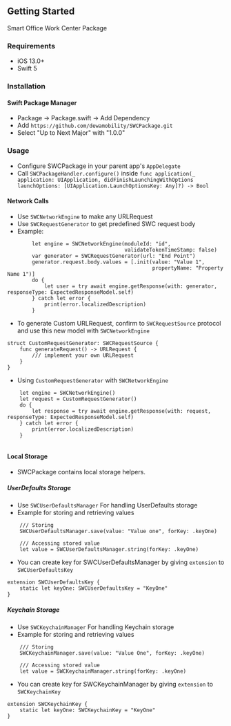 

## Getting Started

Smart Office Work Center Package
### Requirements

* iOS 13.0+
* Swift 5

### Installation

#### Swift Package Manager

- Package -> Package.swift -> Add Dependency
- Add `https://github.com/dewamobility/SWCPackage.git`
- Select "Up to Next Major" with "1.0.0"


### Usage

* Configure SWCPackage in your parent app's `AppDelegate`
* Call `SWCPackageHandler.configure()` inside 
`func application(_ application: UIApplication, didFinishLaunchingWithOptions launchOptions: [UIApplication.LaunchOptionsKey: Any]?) -> Bool` 

#### Network Calls

* Use `SWCNetworkEngine` to make any URLRequest
* Use `SWCRequestGenerator` to get predefined SWC request body
* Example:

```
        let engine = SWCNetworkEngine(moduleId: "id",
                                      validateTokenTimeStamp: false)
        var generator = SWCRequestGenerator(url: "End Point")
        generator.request.body.values = [.init(value: "Value 1",
                                               propertyName: "Property Name 1")]
        do {
            let user = try await engine.getResponse(with: generator, responseType: ExpectedResponseModel.self)
        } catch let error {
            print(error.localizedDescription)
        }
```

* To generate Custom URLRequest, confirm to `SWCRequestSource` protocol and use this new model with `SWCNetworkEngine`

```
struct CustomRequestGenerator: SWCRequestSource {
    func generateRequest() -> URLRequest {
        /// implement your own URLRequest
    }
}

```
* Using `CustomRequestGenerator` with `SWCNetworkEngine`

```
    let engine = SWCNetworkEngine()
    let request = CustomRequestGenerator()
    do {
        let response = try await engine.getResponse(with: request, responseType: ExpectedResponseModel.self)
    } catch let error {
        print(error.localizedDescription)
    }
    
```

#### Local Storage

* SWCPackage contains local storage helpers.

##### UserDefaults Storage

* Use `SWCUserDefaultsManager` For handling UserDefaults storage
* Example for storing and retrieving values

```
    /// Storing
    SWCUserDefaultsManager.save(value: "Value one", forKey: .keyOne)
    
    /// Accessing stored value
    let value = SWCUserDefaultsManager.string(forKey: .keyOne)
```

* You can create key for SWCUserDefaultsManager by giving `extension` to `SWCUserDefaultsKey`

```
extension SWCUserDefaultsKey {
    static let keyOne: SWCUserDefaultsKey = "KeyOne"
}

```

##### Keychain Storage

* Use `SWCKeychainManager` For handling Keychain storage
* Example for storing and retrieving values


```
    /// Storing
    SWCKeychainManager.save(value: "Value One", forKey: .keyOne)
    
    /// Accessing stored value
    let value = SWCKeychainManager.string(forKey: .keyOne)
```
* You can create key for SWCKeychainManager by giving `extension` to `SWCKeychainKey`

```
extension SWCKeychainKey {
    static let keyOne: SWCKeychainKey = "KeyOne"
}

```
